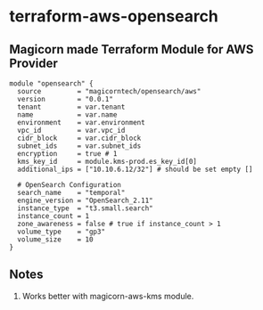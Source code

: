 # terraform-aws-opensearch

Magicorn made Terraform Module for AWS Provider
--
```
module "opensearch" {
  source         = "magicorntech/opensearch/aws"
  version        = "0.0.1"
  tenant         = var.tenant
  name           = var.name
  environment    = var.environment
  vpc_id         = var.vpc_id
  cidr_block     = var.cidr_block
  subnet_ids     = var.subnet_ids
  encryption     = true # 1
  kms_key_id     = module.kms-prod.es_key_id[0]
  additional_ips = ["10.10.6.12/32"] # should be set empty []

  # OpenSearch Configuration
  search_name    = "temporal"
  engine_version = "OpenSearch_2.11"
  instance_type  = "t3.small.search"
  instance_count = 1
  zone_awareness = false # true if instance_count > 1
  volume_type    = "gp3"
  volume_size    = 10
}
```

## Notes
1) Works better with magicorn-aws-kms module.